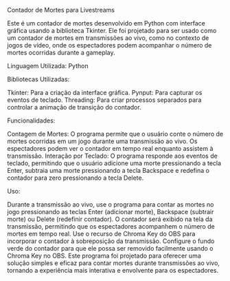 Contador de Mortes para Livestreams

Este é um contador de mortes desenvolvido em Python com interface gráfica usando a biblioteca Tkinter. Ele foi projetado para ser usado como um contador de mortes em transmissões ao vivo, como no contexto de jogos de vídeo, onde os espectadores podem acompanhar o número de mortes ocorridas durante a gameplay.

Linguagem Utilizada: Python

Bibliotecas Utilizadas:

Tkinter: Para a criação da interface gráfica.
Pynput: Para capturar os eventos de teclado.
Threading: Para criar processos separados para controlar a animação de transição do contador.

Funcionalidades:

Contagem de Mortes: O programa permite que o usuário conte o número de mortes ocorridas em um jogo durante uma transmissão ao vivo. Os espectadores podem ver o contador em tempo real enquanto assistem à transmissão.
Interação por Teclado: O programa responde aos eventos de teclado, permitindo que o usuário adicione uma morte pressionando a tecla Enter, subtraia uma morte pressionando a tecla Backspace e redefina o contador para zero pressionando a tecla Delete.

Uso:

Durante a transmissão ao vivo, use o programa para contar as mortes no jogo pressionando as teclas Enter (adicionar morte), Backspace (subtrair morte) ou Delete (redefinir contador).
O contador será exibido na tela da transmissão, permitindo que os espectadores acompanhem o número de mortes em tempo real.
Use o recurso de Chroma Key do OBS para incorporar o contador à sobreposição da transmissão. Configure o fundo verde do contador para que ele possa ser removido facilmente usando o Chroma Key no OBS.
Este programa foi projetado para oferecer uma solução simples e eficaz para contar mortes durante transmissões ao vivo, tornando a experiência mais interativa e envolvente para os espectadores.
